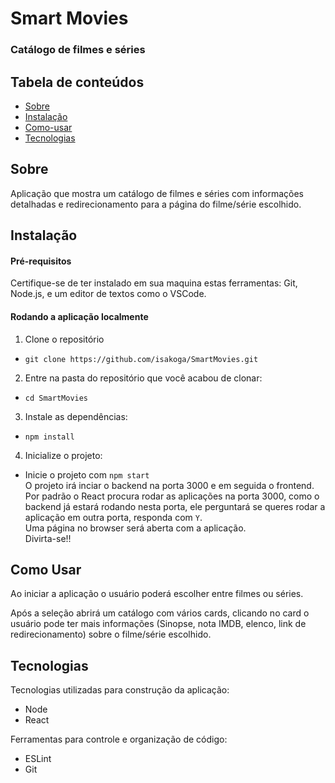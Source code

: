 # Smart Movies  
### Catálogo de filmes e séries  

## Tabela de conteúdos
* [Sobre](https://github.com/isakoga/SmartMovies#Sobre)
* [Instalação](https://github.com/isakoga/SmartMovies#Instalação)
* [Como-usar](https://github.com/isakoga/SmartMovies#Como-usar)
* [Tecnologias](https://github.com/isakoga/SmartMovies#Tecnologias)

## Sobre
Aplicação que mostra um catálogo de filmes e séries com informações detalhadas e redirecionamento para a página do filme/série escolhido.

## Instalação
#### Pré-requisitos
Certifique-se de ter instalado em sua maquina estas ferramentas: Git, Node.js, e um editor de textos como o VSCode.

#### Rodando a aplicação localmente
1. Clone o repositório
* ``` git clone https://github.com/isakoga/SmartMovies.git ```
2. Entre na pasta do repositório que você acabou de clonar:
* ``` cd SmartMovies ```
3. Instale as dependências:
* ``` npm install ```
4. Inicialize o projeto:
* Inicie o projeto com ``` npm start ```  
O projeto irá inciar o backend na porta 3000 e em seguida o frontend.  
Por padrão o React procura rodar as aplicações na porta 3000, como o backend já estará rodando nesta porta, ele perguntará se queres rodar a aplicação em outra porta, responda com ``` Y ```.  
Uma página no browser será aberta com a aplicação.  
Divirta-se!!

## Como Usar

Ao iniciar a aplicação o usuário poderá escolher entre filmes ou séries.

Após a seleção abrirá um catálogo com vários cards, clicando no card o usuário pode ter mais informações (Sinopse, nota IMDB, elenco, link de redirecionamento) sobre o filme/série escolhido.

## Tecnologias
Tecnologias utilizadas para construção da aplicação:  
* Node
* React

Ferramentas para controle e organização de código:
* ESLint
* Git